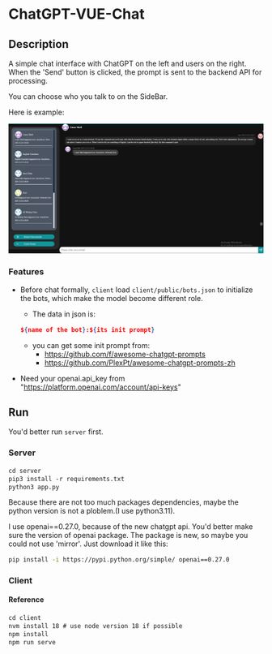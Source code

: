
# ChatGPT-VUE-Chat

## Description
A simple chat interface with ChatGPT on the left and users on the right. When the 'Send' button is clicked, the prompt is sent to the backend API for processing.

You can choose who you talk to on the SideBar.

Here is example:

![image](./example.png)

### Features
- Before chat formally, `client` load `client/public/bots.json` to initialize the bots, which make the model become different role. 

  -  The data in json is: 

  ```json
  ${name of the bot}:${its init prompt}
  ```

  -  you can get some init prompt from:
     -   https://github.com/f/awesome-chatgpt-prompts 
     -  https://github.com/PlexPt/awesome-chatgpt-prompts-zh

- Need your openai.api_key from "https://platform.openai.com/account/api-keys"

## Run

You'd better run `server` first.

### Server 
```shell
cd server
pip3 install -r requirements.txt
python3 app.py
```
Because there are not too much packages dependencies, maybe the python version is not a ploblem.(I use python3.11).

I use openai==0.27.0, because of the new chatgpt api. You'd better make sure the version of openai package.
The package is new, so maybe you could not use 'mirror'. 
Just download it like this:
```sh
pip install -i https://pypi.python.org/simple/ openai==0.27.0
```

### Client

#### Reference


```shell
cd client
nvm install 18 # use node version 18 if possible
npm install
npm run serve
```

